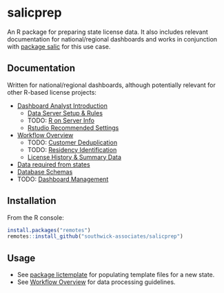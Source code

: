 # salicprep

An R package for preparing state license data. It also includes relevant documentation for national/regional dashboards and works in conjunction with [package salic](https://southwick-associates.github.io/salic/) for this use case.

## Documentation

Written for national/regional dashboards, although potentially relevant for other R-based license projects:

- [Dashboard Analyst Introduction](github_vignettes/dashboard-overview.md)
    + [Data Server Setup & Rules](github_vignettes/server-setup.md)
    + TODO: [R on Server Info](github_vignettes/r-on-server.md)
    + [Rstudio Recommended Settings](github_vignettes/rstudio-settings.md)
- [Workflow Overview](github_vignettes/workflow-overview.md)
    + TODO: [Customer Deduplication](github_vignettes/customer-deduplication.md)
    + TODO: [Residency Identification](github_vignettes/residency-identification.md)
    + [License History & Summary Data](github_vignettes/history-summary.md)
- [Data required from states](github_vignettes/data-required.md)
- [Database Schemas](github_vignettes/data-schema.md)
- TODO: [Dashboard Management](github_vignettes/dashboard-management.md)

## Installation

From the R console:

``` r
install.packages("remotes")
remotes::install_github("southwick-associates/salicprep")
```
    
## Usage

- See [package lictemplate](https://github.com/southwick-associates/lictemplate) for populating template files for a new state.
- See [Workflow Overview](github_vignettes/workflow-overview.md) for data processing guidelines.
